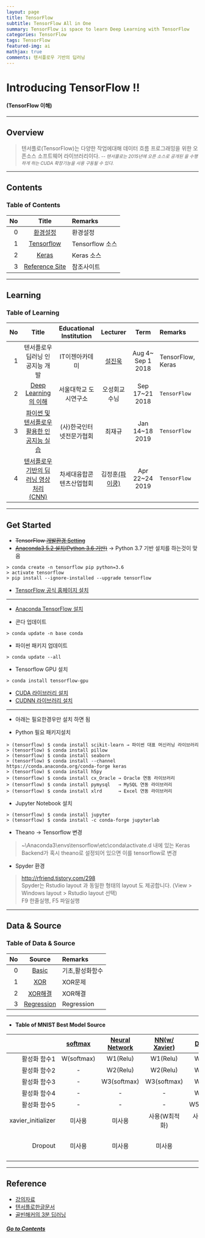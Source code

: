 ```yaml
---
layout: page
title: TensorFlow
subtitle: TensorFlow All in One
summary: TensorFlow is space to learn Deep Learning with TensorFlow
categories: TensorFlow
tags: TensorFlow
featured-img: ai
mathjax: true
comments: 텐서플로우 기반의 딥러닝
---
```


# Introducing TensorFlow !!

#### (TensorFlow 이해)

---

## Overview

> 텐서플로(TensorFlow)는 다양한 작업에대해 데이터 흐름 프로그래밍을 위한 오픈소스 소프트웨어 라이브러리이다.
> <small>-- *텐서플로는 2015년에 오픈 소스로 공개된 을 수행하게 하는 CUDA 확장기능을 사용 구동될 수 있다.* </small>

---

## Contents

### Table of Contents

|No|Title|Remarks|
|-:|:-:|:--|
|0|[환경설정](#get-started)|환경설정|
|1|[Tensorflow](#Tensorflow)|Tensorflow 소스|
|2|[Keras](/Lecture/Keras)|Keras 소스|
|3|[Reference Site](#reference)|참조사이트|

---

## Learning

### Table of Learning

|No|Title|Educational Institution|Lecturer|Term|Remarks|
|-:|:--:|:-:|:--:|:--:|:-|
|1|텐서플로우 딥러닝 인공지능 개발|IT이젠아카데미|[설진욱](https://cafe.naver.com/ugcadman)|Aug 4~ Sep 1 2018|TensorFlow, Keras|
|2|[Deep Learning의 이해](/_pages/AI/TensorFlow/2018-09-17-UDSL-DeepLearning)|서울대학교 도시연구소|오성회교수님|Sep 17~21 2018|`TensorFlow`|
|3|[파이썬 및 텐서플로우 활용한 인공지능 실습](/_pages/AI/TensorFlow/2019-01-14-KIPFA-TensorFlow)|(사)한국인터넷전문가협회|최재규|Jan 14~18 2019|`TensorFlow`|
|4|[텐서플로우 기반의 딥러닝 영상처리(CNN)](/_pages/AI/TensorFlow/2019-04-22-NCIA-CNN)|차세대융합콘텐츠산업협회|김정훈[(파이쿵)](https://pythonkim.tistory.com/)|Apr 22~24 2019|`TensorFlow`|

---

## Get Started

* ~~TensorFlow [개발환경 Setting](https://tensorflow.blog/윈도우즈에-아나콘다-텐서플로우-설치하기/)~~
* ~~[Anaconda3 5.2 설치(Python 3.6 기반)](https://www.anaconda.com/download/#windows)~~ → Python 3.7 기반 설치를 하는것이 맞음

```shell
> conda create -n tensorflow pip python=3.6   
> activate tensorflow   
> pip install --ignore-installed --upgrade tensorflow  
```

* [TensorFlow 공식 홈페이지 설치](https://www.tensorflow.org/install/install_windows)

---

* [Anaconda TensorFlow 설치](https://tensorflow.blog/2018/10/24/pip-install-tensorflow-vs-conda-install-tensorflow/)


* 콘다 업데이트

```shell  
> conda update -n base conda
```

* 파이썬 패키지 업데이트

```shell
> conda update --all
```

* Tensorflow GPU 설치

```shell
> conda install tensorflow-gpu
```

* [CUDA 라이브러리 설치](https://developer.nvidia.com/cuda-toolkit)
* [CUDNN 라이브러리 설치](http://twinstarinfo.blogspot.com/2018/12/tensorflow-gpu-install-nvidia-cuda.html)

---

* 아래는 필요한경우만 설치 하면 됨
 
* Python 필요 패키지설치

```shell
> (tensorflow) $ conda install scikit-learn → 파이썬 대표 머신러닝 라이브러리  
> (tensorflow) $ conda install pillow  
> (tensorflow) $ conda install seaborn  
> (tensorflow) $ conda install --channel https://conda.anaconda.org/conda-forge keras  
> (tensorflow) $ conda install h5py  
> (tensorflow) $ conda install cx_Oracle → Oracle 연동 라이브러리  
> (tensorflow) $ conda install pymysql   → MySQL 연동 라이브러리  
> (tensorflow) $ conda install xlrd      → Excel 연동 라이브러리  
```

* Jupyter Notebook 설치

```shell
> (tensorflow) $ conda install jupyter  
> (tensorflow) $ conda install -c conda-forge jupyterlab  
```

* Theano -> Tensorflow 변경

> ~\Anaconda3\envs\tensorflow\etc\conda\activate.d 내에 있는 Keras Backend가 혹시 theano로 설정되어 있으면 이를 tensorflow로 변경  

* Spyder 환경

> http://rfriend.tistory.com/298  
> Spyder는 Rstudio layout 과 동일한 형태의 layout 도 제공합니다. (View > Windows layout > Rstudio layout 선택)  
> F9 한줄실행, F5 파일실행  

---


## Data & Source

### Table of Data & Source

|No|Source|Remarks|
|-:|:-:|:--|
|0|[Basic](/_pages/AI/TensorFlow/src/TensorFlowBasic.ipynb)|기초,활성화함수|
|1|[XOR](/_pages/AI/TensorFlow/src/XOR_Tensorflow.ipynb)|XOR문제|
|2|[XOR해결](/_pages/AI/TensorFlow/src/XOR-Solution.ipynb)|XOR해결|
|3|[Regression](/_pages/AI/TensorFlow/src/Regression.ipynb)|Regression|

---

* **Table of MNIST Best Model Source**  

||[softmax](/_pages/AI/TensorFlow/src/EZEN-TensorFlow/01_mnist_softmax.ipynb)|[Neural Network](/_pages/AI/TensorFlow/src/EZEN-TensorFlow/02_mnist_nn.ipynb)|[NN(w/ Xavier)](/_pages/AI/TensorFlow/src/EZEN-TensorFlow/03_mnist_xavier.ipynb)|[Deep NN](/_pages/AI/TensorFlow/src/EZEN-TensorFlow/04_mnist_deep.ipynb)|[DNN(w/ dropout)](/_pages/AI/TensorFlow/src/EZEN-TensorFlow/05_mnist_dropout.ipynb)|
|--:|:-:|:-:|:-:|:-:|:-:|
|활성화 함수1|W(softmax)|W1(Relu)|W1(Relu)|W1(Relu)|W1(Relu)|
|활성화 함수2|-|W2(Relu)|W2(Relu)|W2(Relu)|W2(Relu)|
|활성화 함수3|-|W3(softmax)|W3(softmax)|W3(Relu)|W3(Relu)|
|활성화 함수4|-|-|-|W4(Relu)|W4(Relu)|
|활성화 함수5|-|-|-|W5(softmax)|W5(softmax))|
|xavier_initializer|미사용|미사용|사용(W최적화)|사용(W최적화)|사용(W최적화)|
|Dropout|미사용|미사용|미사용|미사용|사용(훈련시:0.7,테스트시:1.0)|

---

## Reference

* [강의자료](http://bit.ly/2RoWaQq)
* [텐서플로한글문서](https://tensorflowkorea.gitbooks.io/tensorflow-kr/content/)
* [골빈해커의 3분 딥러닝](https://github.com/golbin/TensorFlow-Tutorials)

##### [Go to Contents](#contents)